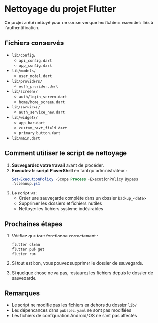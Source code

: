 # Nettoyage du projet Flutter

Ce projet a été nettoyé pour ne conserver que les fichiers essentiels liés à l'authentification.

## Fichiers conservés

- `lib/config/`
  - `api_config.dart`
  - `app_config.dart`
- `lib/models/`
  - `user_model.dart`
- `lib/providers/`
  - `auth_provider.dart`
- `lib/screens/`
  - `auth/login_screen.dart`
  - `home/home_screen.dart`
- `lib/services/`
  - `auth_service_new.dart`
- `lib/widgets/`
  - `app_bar.dart`
  - `custom_text_field.dart`
  - `primary_button.dart`
- `lib/main.dart`

## Comment utiliser le script de nettoyage

1. **Sauvegardez votre travail** avant de procéder.
2. **Exécutez le script PowerShell** en tant qu'administrateur :
   ```powershell
   Set-ExecutionPolicy -Scope Process -ExecutionPolicy Bypass
   .\cleanup.ps1
   ```
3. Le script va :
   - Créer une sauvegarde complète dans un dossier `backup_<date>`
   - Supprimer les dossiers et fichiers inutiles
   - Nettoyer les fichiers système indésirables

## Prochaines étapes

1. Vérifiez que tout fonctionne correctement :
   ```bash
   flutter clean
   flutter pub get
   flutter run
   ```

2. Si tout est bon, vous pouvez supprimer le dossier de sauvegarde.

3. Si quelque chose ne va pas, restaurez les fichiers depuis le dossier de sauvegarde.

## Remarques

- Le script ne modifie pas les fichiers en dehors du dossier `lib/`
- Les dépendances dans `pubspec.yaml` ne sont pas modifiées
- Les fichiers de configuration Android/iOS ne sont pas affectés
